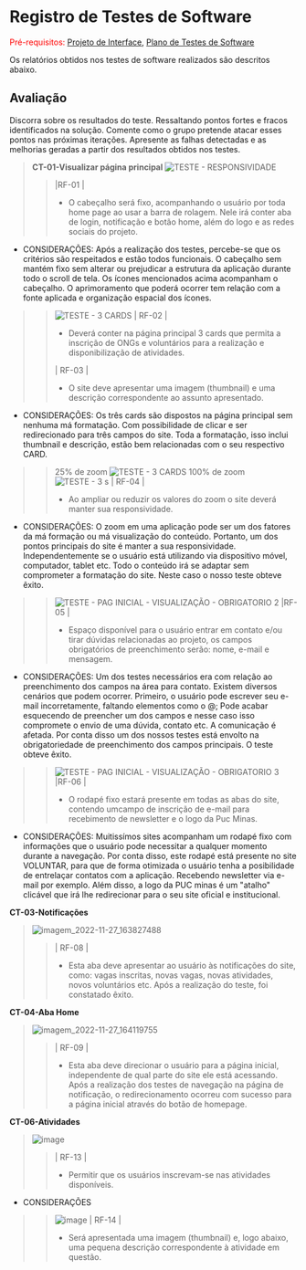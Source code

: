 # Registro de Testes de Software

<span style="color:red">Pré-requisitos: <a href="3-Projeto de Interface.md"> Projeto de Interface</a></span>, <a href="8-Plano de Testes de Software.md"> Plano de Testes de Software</a>

Os relatórios obtidos nos testes de software realizados são descritos abaixo.

## Avaliação

Discorra sobre os resultados do teste. Ressaltando pontos fortes e fracos identificados na solução. Comente como o grupo pretende atacar esses pontos nas próximas iterações. Apresente as falhas detectadas e as melhorias geradas a partir dos resultados obtidos nos testes.

> **CT-01-Visualizar página principal**
> ![TESTE  - RESPONSIVIDADE](https://user-images.githubusercontent.com/114964435/204152093-ac5a07e1-7dc6-4c79-87b0-2b206870d0b2.png)
>> |RF-01 |
>> - O cabeçalho será fixo, acompanhando o usuário por toda home page ao usar a barra de rolagem. Nele irá conter aba de login, notificação e 
botão home, além do logo e as redes sociais do projeto. 

* CONSIDERAÇÕES:  Após a realização dos testes, percebe-se que os critérios são respeitados e estão todos funcionais. O cabeçalho sem mantém fixo sem alterar ou prejudicar a estrutura da aplicação durante todo o scroll de tela. Os ícones mencionados acima acompanham o cabeçalho. O aprimoramento que poderá ocorrer tem relação com a fonte aplicada e organização espacial dos ícones.


>> ![TESTE  - 3 CARDS](https://user-images.githubusercontent.com/114964435/204152525-1ab05862-6392-493a-a66e-d9c71122a638.png)
>> | RF-02 |
>> - Deverá conter na página principal 3 cards que permita a inscrição de ONGs e voluntários para a realização e disponibilização de atividades.
>> 
>> | RF-03 | 
>> - O site deve apresentar uma imagem (thumbnail) e uma descrição correspondente ao assunto apresentado.

* CONSIDERAÇÕES: Os três cards são dispostos na página principal sem nenhuma má formatação. Com possibilidade de clicar e ser redirecionado para três campos do site.
      Toda a formatação, isso inclui thumbnail e descrição, estão bem relacionadas com o seu respectivo CARD. 

>> 25% de zoom
>> ![TESTE  - 3 CARDS](https://user-images.githubusercontent.com/114964435/204154993-662e600d-b21b-4989-949d-402d702ef918.png)
>> 100% de zoom
>> ![TESTE  - 3 s](https://user-images.githubusercontent.com/114964435/204155072-ca0340f2-9033-48a8-a39a-978fbef23a2b.png)
>> | RF-04 |
>> - Ao ampliar ou reduzir os valores do zoom o site deverá manter sua responsividade.

* CONSIDERAÇÕES: O zoom em uma aplicação pode ser um dos fatores da má formação ou má visualização do conteúdo. Portanto, um dos pontos principais do site é manter a sua responsividade. Independentemente se o usuário está utilizando via dispositivo móvel, computador, tablet etc. Todo o conteúdo irá se adaptar sem comprometer a formatação do site. Neste caso o nosso teste obteve êxito. 



>> ![TESTE  - PAG INICIAL - VISUALIZAÇÃO - OBRIGATORIO 2](https://user-images.githubusercontent.com/114964435/204155299-7546e014-5f19-4d52-b037-5b5ad5966a40.png)
>> |RF-05 |
>> - Espaço disponível para o usuário entrar em contato e/ou tirar dúvidas relacionadas ao projeto, os campos obrigatórios de preenchimento serão:
nome, e-mail e mensagem. 

* CONSIDERAÇÕES: Um dos testes necessários era com relação ao preenchimento dos campos na área para contato. Existem diversos cenários que podem ocorrer.
  Primeiro, o usuário pode escrever seu e-mail incorretamente, faltando elementos como o @; Pode acabar esquecendo de preencher um dos campos e nesse caso isso compromete o envio de uma dúvida, contato etc. A comunicação é afetada.
  Por conta disso um dos nossos testes está envolto na obrigatoriedade de preenchimento dos campos principais. O teste obteve êxito.
  

>> ![TESTE  - PAG INICIAL - VISUALIZAÇÃO - OBRIGATORIO 3](https://user-images.githubusercontent.com/114964435/204155452-650e9362-9467-411b-afb7-07ef87ea804c.png)
>> |RF-06 |
>> - O rodapé fixo estará presente em todas as abas do site, contendo umcampo de inscrição de e-mail para recebimento de newsletter e o logo da
Puc Minas.

* CONSIDERAÇÕES: Muitissímos sites acompanham um rodapé fixo com informações que o usuário pode necessitar a qualquer momento durante a navegação. Por conta disso, este rodapé está presente no site VOLUNTAR, para que de forma otimizada o usuário tenha a posibilidade de entrelaçar contatos com a aplicação. Recebendo newsletter via e-mail por exemplo. Além disso, a logo da PUC minas é um "atalho" clicável que irá lhe redirecionar para o seu site oficial e institucional. 




**CT-03-Notificações**
> ![imagem_2022-11-27_163827488](https://user-images.githubusercontent.com/114962362/204156048-b0205c0e-f983-4da8-b21e-20a8a5546cdd.png)
>> | RF-08 |
>> - Esta aba deve apresentar ao usuário às notificações do site, como: vagas inscritas, novas vagas, novas atividades, novos voluntários etc.
Após a realização do teste, foi constatado êxito.

**CT-04-Aba Home**
> ![imagem_2022-11-27_164119755](https://user-images.githubusercontent.com/114962362/204156153-81dc8399-9e46-4ae4-a3d4-aa68ad88ba6d.png)
>> | RF-09 |
>> - Esta aba deve direcionar o usuário para a página inicial, independente de qual parte do site ele está acessando.
Após a realização dos testes de navegação na página de notificação, o redirecionamento  ocorreu com sucesso para a página inicial através do botão de homepage.





**CT-06-Atividades**
> ![image](https://user-images.githubusercontent.com/114962362/204156252-3ea17d9d-af8a-42ec-8a74-4019f86c36ec.png)
>> | RF-13 |
>> -  Permitir que os usuários inscrevam-se nas atividades disponíveis.

* CONSIDERAÇÕES
>> ![image](https://user-images.githubusercontent.com/114962362/204156388-b7d48c1c-cccf-423a-8ed8-c8dd17f5a8c5.png)
>> | RF-14 |
>> - Será apresentada uma imagem (thumbnail) e, logo abaixo, uma pequena descrição correspondente à atividade em questão.





